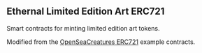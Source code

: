 ## Ethernal Limited Edition Art ERC721

Smart contracts for minting limited edition art tokens.

Modified from the [OpenSeaCreatures ERC721](https://github.com/ProjectOpenSea/opensea-creatures) example contracts.
